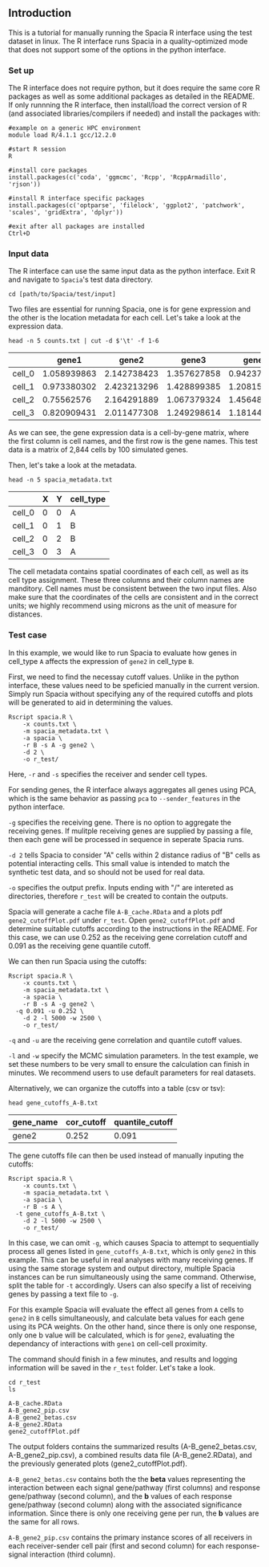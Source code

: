 ## Introduction
This is a tutorial for manually running the Spacia R interface using the test dataset in linux. 
The R interface runs Spacia in a quality-optimized mode that does not support some of the options in the python interface.

### Set up
The R interface does not require python, but it does require the same core R packages as well as some additional packages as detailed in the README.
If only runnning the R interface, then install/load the correct version of R (and associated libraries/compilers if needed) and install the packages with:

```
#example on a generic HPC environment
module load R/4.1.1 gcc/12.2.0

#start R session
R

#install core packages
install.packages(c('coda', 'ggmcmc', 'Rcpp', 'RcppArmadillo', 'rjson'))

#install R interface specific packages
install.packages(c('optparse', 'filelock', 'ggplot2', 'patchwork', 'scales', 'gridExtra', 'dplyr'))

#exit after all packages are installed
Ctrl+D
```

### Input data
The R interface can use the same input data as the python interface. Exit R and navigate to `Spacia`'s test data directory.
```
cd [path/to/Spacia/test/input]
```
Two files are essential for running Spacia, one is for gene expression and the other is the location metadata for each cell.
Let's take a look at the expression data.
```
head -n 5 counts.txt | cut -d $'\t' -f 1-6
```

| | gene1 | gene2 | gene3 | gene4 | gene5 |
| --- | ---| --- | ---| --- | ---|
| cell_0 | 1.058939863 | 2.142738423 | 1.357627858 | 0.942371598 | 1.523920809 |
| cell_1 | 0.973380302 | 2.423213296 | 1.428899385 | 1.208159298 | 1.165738144 |
| cell_2 | 0.75562576 | 2.164291889 | 1.067379324 | 1.456489891 | 1.466352688 |
| cell_3 | 0.820909431 | 2.011477308 | 1.249298614 | 1.181445221 | 2.132801071 |

As we can see, the gene expression data is a cell-by-gene matrix, where the first column is cell names, and the first row is the gene names.
This test data is a matrix of 2,844 cells by 100 simulated genes.

Then, let's take a look at the metadata.
```
head -n 5 spacia_metadata.txt
```

| |X|Y|cell_type
| --- | ---| --- | ---|
cell_0|0|0|A
cell_1|0|1|B
cell_2|0|2|B
cell_3|0|3|A

The cell metadata contains spatial coordinates of each cell, as well as its cell type assignment. These three columns and their column names are manditory. 
Cell names must be consistent between the two input files. Also make sure that the coordinates of the cells are consistent and in the correct units; 
we highly recommend using microns as the unit of measure for distances.

### Test case
In this example, we would like to run Spacia to evaluate how genes in cell_type `A` affects the expression of `gene2` in cell_type `B`. 

First, we need to find the necessay cutoff values. Unlike in the python interface, these values need to be speficied manually in the current version.
Simply run Spacia without specifying any of the required cutoffs and plots will be generated to aid in determining the values.
```
Rscript spacia.R \
	-x counts.txt \
	-m spacia_metadata.txt \
	-a spacia \
	-r B -s A -g gene2 \
	-d 2 \
	-o r_test/
```
Here, `-r` and `-s` specifies the receiver and sender cell types. 

For sending genes, the R interface always aggregates all genes using PCA, 
which is the same behavior as passing `pca` to `--sender_features` in the python interface. 

`-g` specifies the receiving gene. There is no option to aggregate the receiving genes.
If mulitple receiving genes are supplied by passing a file, 
then each gene will be processed in sequence in seperate Spacia runs.

`-d 2` tells Spacia to consider "A" cells within 2 distance radius of "B" cells as potential interacting cells. 
This small value is intended to match the synthetic test data, and so should not be used for real data.

`-o` specifies the output prefix. Inputs ending with "/" are intereted as directories, 
therefore `r_test` will be created to contain the outputs.

Spacia will generate a cache file `A-B_cache.RData` and a plots pdf `gene2_cutoffPlot.pdf` under `r_test`.
Open `gene2_cutoffPlot.pdf` and determine suitable cutoffs according to the instructions in the README. 
For this case, we can use 0.252 as the receiving gene correlation cutoff and 0.091 as the receiving gene quantile cutoff.

We can then run Spacia using the cutoffs:
```
Rscript spacia.R \
	-x counts.txt \
	-m spacia_metadata.txt \
	-a spacia \
	-r B -s A -g gene2 \
  -q 0.091 -u 0.252 \
	-d 2 -l 5000 -w 2500 \
	-o r_test/
```

`-q` and `-u` are the receiving gene correlation and quantile cutoff values.

`-l` and `-w` specify the MCMC simulation parameters. 
In the test example, we set these numbers to be very small to ensure the calculation can finish in minutes. 
We recommend users to use default parameters for real datasets.

Alternatively, we can organize the cutoffs into a table (csv or tsv):
```
head gene_cutoffs_A-B.txt
```
|gene_name|cor_cutoff|quantile_cutoff
| --- | ---| --- |
gene2|0.252|0.091

The gene cutoffs file can then be used instead of manually inputing the cutoffs:
```
Rscript spacia.R \
	-x counts.txt \
	-m spacia_metadata.txt \
	-a spacia \
	-r B -s A \
  -t gene_cutoffs_A-B.txt \
	-d 2 -l 5000 -w 2500 \
	-o r_test/
```

In this case, we can omit `-g`, which causes Spacia to attempt to sequentially process all genes listed in `gene_cutoffs_A-B.txt`, 
which is only `gene2` in this example. This can be useful in real analyses with many receiving genes. 
If using the same storage system and output directory, multiple Spacia instances can be run simultaneously using the same command. 
Otherwise, split the table for `-t` accordingly. Users can also specify a list of receiving genes by passing a text file to `-g`.

For this example Spacia will evaluate the effect all genes from `A` cells to `gene2` in `B` cells simultaneously, 
and calculate beta values for each gene using its PCA weights. 
On the other hand, since there is only one response, only one b value will be calculated, which is for `gene2`, 
evaluating the dependancy of interactions with `gene1` on cell-cell proximity.

The command should finish in a few minutes, and results and logging information will be saved in the `r_test` folder. Let's take a look.
```
cd r_test
ls
```

```
A-B_cache.RData
A-B_gene2_pip.csv  
A-B_gene2_betas.csv
A-B_gene2.RData
gene2_cutoffPlot.pdf
```

The output folders contains the summarized results (A-B_gene2_betas.csv, A-B_gene2_pip.csv), 
a combined results data file (A-B_gene2.RData), and the previously generated plots (gene2_cutoffPlot.pdf).

`A-B_gene2_betas.csv` contains both the the **beta** values representing the 
interaction between each signal gene/pathway (first columns) and response gene/pathway (second column),
and the **b** values of each response gene/pathway (second column) along with the associated significance information.
Since there is only one receiving gene per run, the **b** values are the same for all rows. 

`A-B_gene2_pip.csv` contains the primary instance scores of all receivers in each receiver-sender cell pair (first and second column) 
for each response-signal interaction (third column). 
